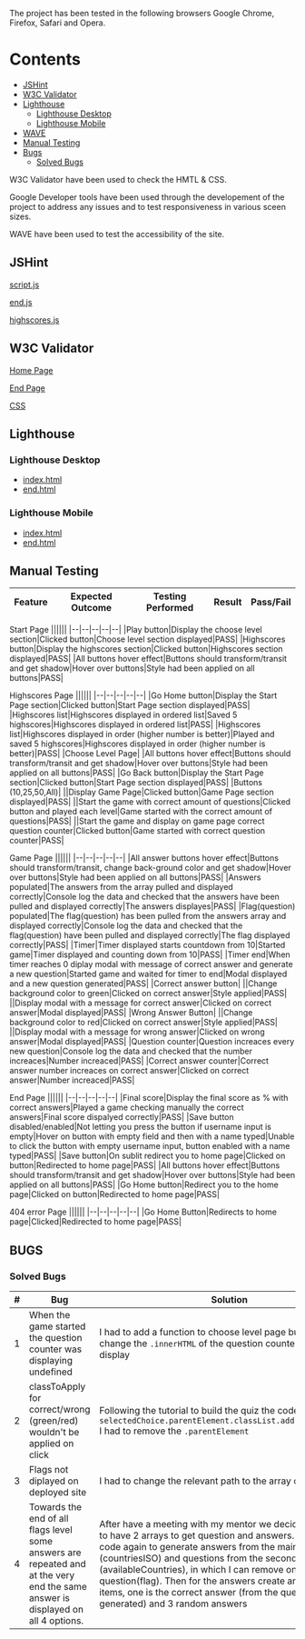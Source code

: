 The project has been tested in the following browsers Google Chrome, Firefox, Safari and Opera.

# Contents 

* [JSHint](#jshint)
* [W3C Validator](#w3c-validator)
* [Lighthouse](#lighthouse)
  * [Lighthouse Desktop](#lighthouse-desktop)
  * [Lighthouse Mobile](#lighthouse-mobile)
* [WAVE](#wave)
* [Manual Testing](#manual-testing)
* [Bugs](#bugs)
  * [Solved Bugs](#solved-bugs)

W3C Validator have been used to check the HMTL & CSS.

Google Developer tools have been used through the developement of the project to address any issues and to test responsiveness in various sceen sizes.

WAVE have been used to test the accessibility of the site.

## JSHint

[script.js](documentation/images/script-js.png)

[end.js](documentation/images/end-js.png)

[highscores.js](documentation/images/hidhscores-js.png)

## W3C Validator

[Home Page](documentation/images/w3c-index.png)

[End Page](documentation/images/w3c-end.png)

[CSS](documentation/images/w3c-css.png)

## Lighthouse

### Lighthouse Desktop

* [index.html](documentation/images/index-html.png)
* [end.html](documentation/images/end-html.png)

### Lighthouse Mobile

* [index.html](documentation/images/index-mobile.png)
* [end.html](documentation/images/end-mobile.png)

## Manual Testing

|Feature|Expected Outcome|Testing Performed|Result|Pass/Fail|
|--|--|--|--|--|

Start Page
||||||
|--|--|--|--|--|
|Play button|Display the choose level section|Clicked button|Choose level section displayed|PASS|
|Highscores button|Display the highscores section|Clicked button|Highscores section displayed|PASS|
|All buttons hover effect|Buttons should transform/transit and get shadow|Hover over buttons|Style had been applied on all buttons|PASS|

Highscores Page
||||||
|--|--|--|--|--|
|Go Home button|Display the Start Page section|Clicked button|Start Page section displayed|PASS|
|Highscores list|Highscores displayed in ordered list|Saved 5 highscores|Highscores displayed in ordered list|PASS|
|Highscores list|Highscores displayed in order (higher number is better)|Played and saved 5 highscores|Highscores displayed in order (higher number is better)|PASS|
|Choose Level Page|
|All buttons hover effect|Buttons should transform/transit and get shadow|Hover over buttons|Style had been applied on all buttons|PASS|
|Go Back button|Display the Start Page section|Clicked button|Start Page section displayed|PASS|
|Buttons (10,25,50,All)|
||Display Game Page|Clicked button|Game Page section displayed|PASS|
||Start the game with correct amount of questions|Clicked button and played each level|Game started with the correct amount of questions|PASS|
||Start the game and display on game page correct question counter|Clicked button|Game started with correct question counter|PASS|

Game Page
||||||
|--|--|--|--|--|
|All answer buttons hover effect|Buttons should transform/transit, change back-ground color and get shadow|Hover over buttons|Style had been applied on all buttons|PASS|
|Answers populated|The answers from the array pulled and displayed correctly|Console log the data and checked that the answers have been pulled and displayed correctly|The answers displayes|PASS|
|Flag(question) populated|The flag(question) has been pulled from the answers array and displayed correctly|Console log the data and checked that the flag(question) have been pulled and displayed correctly|The flag displayed correctly|PASS|
|Timer|Timer displayed starts countdown from 10|Started game|Timer displayed and counting down from 10|PASS|
|Timer end|When timer reaches 0 diplay modal with message of correct answer and generate a new question|Started game and waited for timer to end|Modal displayed and a new question generated|PASS|
|Correct answer button|
||Change background color to green|Clicked on correct answer|Style applied|PASS|
||Display modal with a message for correct answer|Clicked on correct answer|Modal displayed|PASS|
|Wrong Answer Button|
||Change background color to red|Clicked on correct answer|Style applied|PASS|
||Display modal with a message for wrong answer|Clicked on wrong answer|Modal displayed|PASS|
|Question counter|Question increaces every new question|Console log the data and checked that the number increaces|Number increaced|PASS|
|Correct answer counter|Correct answer number increaces on correct answer|Clicked on correct answer|Number increaced|PASS|

End Page
||||||
|--|--|--|--|--|
|Final score|Display the final score as % with correct answers|Played a game checking manually the correct answers|Final score dispalyed correctly|PASS|
|Save button disabled/enabled|Not letting you press the button if username input is empty|Hover on button with empty field and then with a name typed|Unable to click the button with empty username input, button enabled with a name typed|PASS|
|Save button|On sublit redirect you to home page|Clicked on button|Redirected to home page|PASS|
|All buttons hover effect|Buttons should transform/transit and get shadow|Hover over buttons|Style had been applied on all buttons|PASS|
|Go Home button|Redirect you to the home page|Clicked on button|Redirected to home page|PASS|

404 error Page
||||||
|--|--|--|--|--|
|Go Home Button|Redirects to home page|Clicked|Redirected to home page|PASS|

## BUGS

### Solved Bugs
|#|Bug|Solution|
|--|--|--|
|1|When the game started the question counter was displaying undefined|I had to add a function to choose level page buttons to change the ```.innerHTML``` of the question counter on first display|
|2|classToApply for correct/wrong (green/red) wouldn't be applied on click|Following the tutorial to build the quiz the code was written ```selectedChoice.parentElement.classList.add(classToApply)``` I had to remove the ```.parentElement```
|3|Flags not diplayed on deployed site|I had to change the relevant path to the array of countries|
|4|Towards the end of all flags level some answers are repeated and at the very end the same answer is displayed on all 4 options.|After have a meeting with my mentor we decided it's better to have 2 arrays to get question and answers. I wrote the code again to generate answers from the main array (countriesISO) and questions from the second array (availableCountries), in which I can remove one question(flag). Then for the answers create an array of 4 items, one is the correct answer (from the question generated) and 3 random answers|


